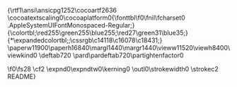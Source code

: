 {\rtf1\ansi\ansicpg1252\cocoartf2636
\cocoatextscaling0\cocoaplatform0{\fonttbl\f0\fnil\fcharset0 .AppleSystemUIFontMonospaced-Regular;}
{\colortbl;\red255\green255\blue255;\red27\green31\blue35;}
{\*\expandedcolortbl;;\cssrgb\c14118\c16078\c18431;}
\paperw11900\paperh16840\margl1440\margr1440\vieww11520\viewh8400\viewkind0
\deftab720
\pard\pardeftab720\partightenfactor0

\f0\fs28 \cf2 \expnd0\expndtw0\kerning0
\outl0\strokewidth0 \strokec2 README}